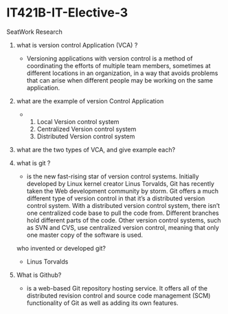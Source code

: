 # IT421B-IT-Elective-3
SeatWork
Research

1. what is version control Application (VCA) ?
	
	* Versioning applications with version control is a method of coordinating the efforts of multiple team members, sometimes at different locations in an organization, 
	  in a way that avoids problems that can arise when different people may be working on the same application.


2. what are the example of version Control Application

	* 1. Local Version control system
	  2. Centralized Version control system
	  3. Distributed Version control system

3. what are the two types of VCA, and give example each?


4. what is git ?

	* is the new fast-rising star of version control systems. Initially developed by Linux kernel creator Linus Torvalds, Git has recently taken the Web development community by storm. Git offers a much different type of version control in that it’s a distributed version control system. With a distributed version control system, there isn’t one centralized code base to pull the code from. Different branches hold different parts of the code. 
	  Other version control systems, such as SVN and CVS, use centralized version control, meaning that only one master copy of the software is used.
   
	
	who invented or developed git?
	
	* Linus Torvalds



5. What is Github? 
	
	* is a web-based Git repository hosting service. It offers all of the distributed revision control 
	  and source code management (SCM) functionality of Git as well as adding its own features.
